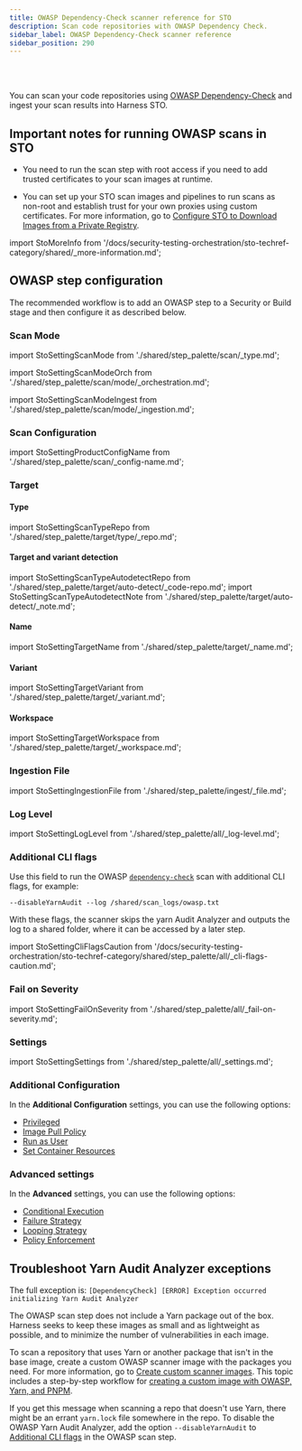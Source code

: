 ```yaml
---
title: OWASP Dependency-Check scanner reference for STO
description: Scan code repositories with OWASP Dependency Check.
sidebar_label: OWASP Dependency-Check scanner reference
sidebar_position: 290
---
```


<DocsTag   text="Code repo scanners"  backgroundColor= "#cbe2f9" textColor="#0b5cad" link="/docs/security-testing-orchestration/sto-techref-category/security-step-settings-reference#code-repo-scanners"  />
<DocsTag  text="Orchestration" link="/docs/security-testing-orchestration/use-sto/orchestrate-and-ingest/run-an-orchestrated-scan-in-sto"  />
<DocsTag  text="Ingestion" link="/docs/security-testing-orchestration/use-sto/orchestrate-and-ingest/ingest-scan-results-into-an-sto-pipeline/" />
<br/>
<br/>

You can scan your code repositories using [OWASP Dependency-Check](https://owasp.org/www-project-dependency-check/) and ingest your scan results into Harness STO.


## Important notes for running OWASP scans in STO

- You need to run the scan step with root access if you need to add trusted certificates to your scan images at runtime. 

- You can set up your STO scan images and pipelines to run scans as non-root and establish trust for your own proxies using custom certificates. For more information, go to [Configure STO to Download Images from a Private Registry](/docs/security-testing-orchestration/use-sto/set-up-sto-pipelines/download-images-from-private-registry).


import StoMoreInfo from '/docs/security-testing-orchestration/sto-techref-category/shared/_more-information.md';

<StoMoreInfo />

## OWASP step configuration

The recommended workflow is to add an OWASP step to a Security or Build stage and then configure it as described below. 

### Scan Mode


import StoSettingScanMode from './shared/step_palette/scan/_type.md';

import StoSettingScanModeOrch from './shared/step_palette/scan/mode/_orchestration.md';

import StoSettingScanModeIngest from './shared/step_palette/scan/mode/_ingestion.md';



<!-- StoSettingScanMode / -->
<StoSettingScanModeOrch />
<StoSettingScanModeIngest />

<!-- ============================================================================= -->
<a name="scan-config"></a>

### Scan Configuration

import StoSettingProductConfigName from './shared/step_palette/scan/_config-name.md';

<StoSettingProductConfigName />


### Target


#### Type

import StoSettingScanTypeRepo from './shared/step_palette/target/type/_repo.md';

<StoSettingScanTypeRepo />


#### Target and variant detection 

import StoSettingScanTypeAutodetectRepo from './shared/step_palette/target/auto-detect/_code-repo.md';
import StoSettingScanTypeAutodetectNote from './shared/step_palette/target/auto-detect/_note.md';

<StoSettingScanTypeAutodetectRepo/>
<StoSettingScanTypeAutodetectNote/>


#### Name 

import StoSettingTargetName from './shared/step_palette/target/_name.md';

<StoSettingTargetName />


#### Variant

import StoSettingTargetVariant from './shared/step_palette/target/_variant.md';

<StoSettingTargetVariant  />


#### Workspace

import StoSettingTargetWorkspace from './shared/step_palette/target/_workspace.md';

<StoSettingTargetWorkspace  />



### Ingestion File


import StoSettingIngestionFile from './shared/step_palette/ingest/_file.md';



<StoSettingIngestionFile  />




### Log Level

import StoSettingLogLevel from './shared/step_palette/all/_log-level.md';

<StoSettingLogLevel />



### Additional CLI flags

Use this field to run the OWASP [`dependency-check`](https://jeremylong.github.io/DependencyCheck/dependency-check-cli/arguments.html) scan with additional CLI flags, for example: 

`--disableYarnAudit --log /shared/scan_logs/owasp.txt`
      
With these flags, the scanner skips the yarn Audit Analyzer and outputs the log to a shared folder, where it can be accessed by a later step. 

import StoSettingCliFlagsCaution from '/docs/security-testing-orchestration/sto-techref-category/shared/step_palette/all/_cli-flags-caution.md';

<StoSettingCliFlagsCaution />


### Fail on Severity

import StoSettingFailOnSeverity from './shared/step_palette/all/_fail-on-severity.md';

<StoSettingFailOnSeverity />

### Settings

import StoSettingSettings from './shared/step_palette/all/_settings.md';

<StoSettingSettings />


### Additional Configuration

In the **Additional Configuration** settings, you can use the following options:

* [Privileged](/docs/continuous-integration/use-ci/manage-dependencies/background-step-settings#privileged)
* [Image Pull Policy](/docs/continuous-integration/use-ci/manage-dependencies/background-step-settings#image-pull-policy)
* [Run as User](/docs/continuous-integration/use-ci/manage-dependencies/background-step-settings#run-as-user)
* [Set Container Resources](/docs/continuous-integration/use-ci/manage-dependencies/background-step-settings#set-container-resources)


### Advanced settings

In the **Advanced** settings, you can use the following options:

* [Conditional Execution](/docs/platform/pipelines/step-skip-condition-settings)
* [Failure Strategy](/docs/platform/pipelines/failure-handling/define-a-failure-strategy-on-stages-and-steps)
* [Looping Strategy](/docs/platform/pipelines/looping-strategies/looping-strategies-matrix-repeat-and-parallelism)
* [Policy Enforcement](/docs/platform/governance/policy-as-code/harness-governance-overview)

## Troubleshoot Yarn Audit Analyzer exceptions 

<!-- https://harness.atlassian.net/browse/STO-6975 -->

The full exception is: `[DependencyCheck] [ERROR] Exception occurred initializing Yarn Audit Analyzer`

The OWASP scan step does not include a Yarn package out of the box. Harness seeks to  keep these images as small and as lightweight as possible, and to minimize the number of vulnerabilities in each image.

To scan a repository that uses Yarn or another package that isn't in the base image, create a custom OWASP scanner image with the packages you need. For more information, go to [Create custom scanner images](/docs/security-testing-orchestration/use-sto/set-up-sto-pipelines/create-custom-scan-images). This topic includes a step-by-step workflow for [creating a custom image with OWASP, Yarn, and PNPM](/docs/security-testing-orchestration/use-sto/set-up-sto-pipelines/create-custom-scan-images#hands-on-example-add-yarn-and-pnpm-to-an-owasp-image). 

If you get this message when scanning a repo that doesn't use Yarn, there might be an errant `yarn.lock` file somewhere in the repo. To disable the OWASP Yarn Audit Analyzer, add the option `--disableYarnAudit` to [Additional CLI flags](/docs/security-testing-orchestration/sto-techref-category/owasp-scanner-reference#additional-cli-flags) in the OWASP scan step.



